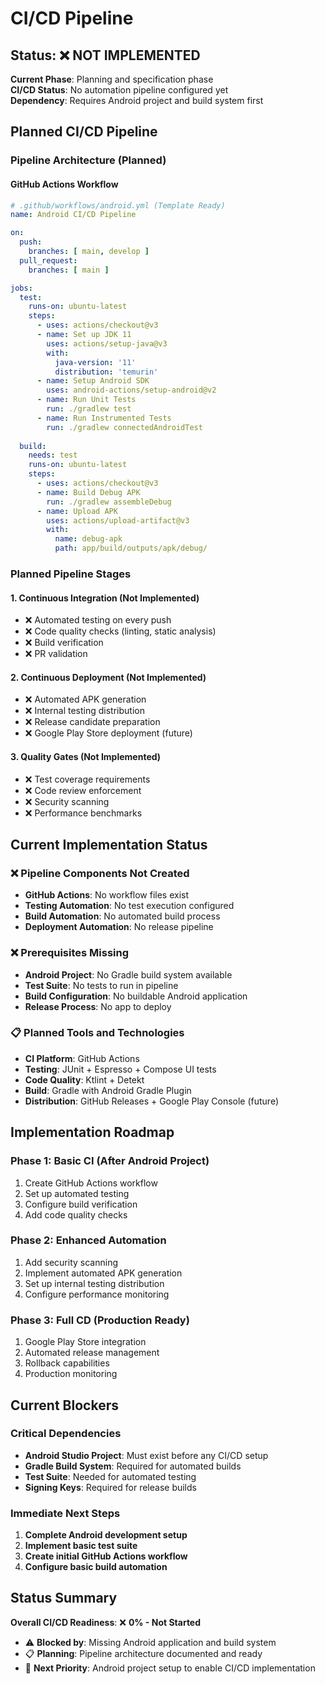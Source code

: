 # CI/CD Pipeline

## Status: ❌ **NOT IMPLEMENTED**

**Current Phase**: Planning and specification phase  
**CI/CD Status**: No automation pipeline configured yet  
**Dependency**: Requires Android project and build system first

## Planned CI/CD Pipeline

### Pipeline Architecture (Planned)

#### GitHub Actions Workflow
```yaml
# .github/workflows/android.yml (Template Ready)
name: Android CI/CD Pipeline

on:
  push:
    branches: [ main, develop ]
  pull_request:
    branches: [ main ]

jobs:
  test:
    runs-on: ubuntu-latest
    steps:
      - uses: actions/checkout@v3
      - name: Set up JDK 11
        uses: actions/setup-java@v3
        with:
          java-version: '11'
          distribution: 'temurin'
      - name: Setup Android SDK
        uses: android-actions/setup-android@v2
      - name: Run Unit Tests
        run: ./gradlew test
      - name: Run Instrumented Tests
        run: ./gradlew connectedAndroidTest
      
  build:
    needs: test
    runs-on: ubuntu-latest
    steps:
      - uses: actions/checkout@v3
      - name: Build Debug APK
        run: ./gradlew assembleDebug
      - name: Upload APK
        uses: actions/upload-artifact@v3
        with:
          name: debug-apk
          path: app/build/outputs/apk/debug/
```

### Planned Pipeline Stages

#### 1. **Continuous Integration** (Not Implemented)
- ❌ Automated testing on every push
- ❌ Code quality checks (linting, static analysis)
- ❌ Build verification
- ❌ PR validation

#### 2. **Continuous Deployment** (Not Implemented)
- ❌ Automated APK generation
- ❌ Internal testing distribution
- ❌ Release candidate preparation
- ❌ Google Play Store deployment (future)

#### 3. **Quality Gates** (Not Implemented)
- ❌ Test coverage requirements
- ❌ Code review enforcement
- ❌ Security scanning
- ❌ Performance benchmarks

## Current Implementation Status

### ❌ **Pipeline Components Not Created**
- **GitHub Actions**: No workflow files exist
- **Testing Automation**: No test execution configured
- **Build Automation**: No automated build process
- **Deployment Automation**: No release pipeline

### ❌ **Prerequisites Missing**
- **Android Project**: No Gradle build system available
- **Test Suite**: No tests to run in pipeline
- **Build Configuration**: No buildable Android application
- **Release Process**: No app to deploy

### 📋 **Planned Tools and Technologies**
- **CI Platform**: GitHub Actions
- **Testing**: JUnit + Espresso + Compose UI tests
- **Code Quality**: Ktlint + Detekt
- **Build**: Gradle with Android Gradle Plugin
- **Distribution**: GitHub Releases + Google Play Console (future)

## Implementation Roadmap

### Phase 1: Basic CI (After Android Project)
1. Create GitHub Actions workflow
2. Set up automated testing
3. Configure build verification
4. Add code quality checks

### Phase 2: Enhanced Automation
1. Add security scanning
2. Implement automated APK generation
3. Set up internal testing distribution
4. Configure performance monitoring

### Phase 3: Full CD (Production Ready)
1. Google Play Store integration
2. Automated release management
3. Rollback capabilities
4. Production monitoring

## Current Blockers

### Critical Dependencies
- **Android Studio Project**: Must exist before any CI/CD setup
- **Gradle Build System**: Required for automated builds
- **Test Suite**: Needed for automated testing
- **Signing Keys**: Required for release builds

### Immediate Next Steps
1. **Complete Android development setup**
2. **Implement basic test suite**
3. **Create initial GitHub Actions workflow**
4. **Configure basic build automation**

## Status Summary

**Overall CI/CD Readiness**: ❌ **0% - Not Started**
- ⚠️ **Blocked by**: Missing Android application and build system
- 📋 **Planning**: Pipeline architecture documented and ready
- 🎯 **Next Priority**: Android project setup to enable CI/CD implementation
